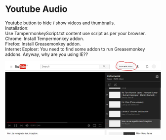 # Youtube Audio
Youtube button to hide / show videos and thumbnails.  
Installation:  
Use TampermonkeyScript.txt content use script as per your browser.  
Chrome: Install Tempermonkey addon.  
Firefox: Install Greasemonkey addon.  
Internet Exploer: You need to find some addon to run Greasemonkey addons. Anyway, why are you using IE??  


![...](YouTube.JPG?raw=true "Title")
